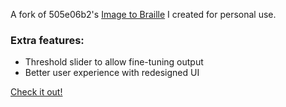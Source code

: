 A fork of 505e06b2's [Image to Braille](https://github.com/505e06b2/Image-to-Braille) I created for personal use.

### Extra features:
<ul>
  <li>Threshold slider to allow fine-tuning output</li>
  <li>Better user experience with redesigned UI</li>
</ul>

[Check it out!](https://voxelbugged.github.io/Image-to-Braille/)
